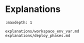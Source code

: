 # Explanations


```{toctree}
:maxdepth: 1

explanations/workspace_env_var.md
explanations/deploy_phases.md
```
